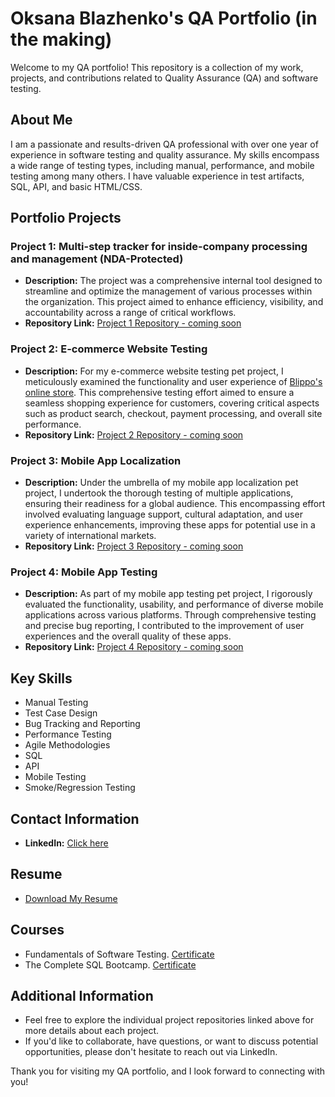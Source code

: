 # Oksana Blazhenko's QA Portfolio (in the making)

Welcome to my QA portfolio! This repository is a collection of my work, projects, and contributions related to Quality Assurance (QA) and software testing.

## About Me
I am a passionate and results-driven QA professional with over one year of experience in software testing and quality assurance. My skills encompass a wide range of testing types, including manual, performance, and mobile testing among many others. I have valuable experience in test artifacts, SQL, API, and basic HTML/CSS.

## Portfolio Projects

### Project 1: Multi-step tracker for inside-company processing and management (NDA-Protected)
- **Description:** The project was a comprehensive internal tool designed to streamline and optimize the management of various processes within the organization. This project aimed to enhance efficiency, visibility, and accountability across a range of critical workflows.
- **Repository Link:** [Project 1 Repository - coming soon](link-to-repo)

### Project 2: E-commerce Website Testing
- **Description:** For my e-commerce website testing pet project, I meticulously examined the functionality and user experience of [Blippo's online store](https://www.blippo.com/). This comprehensive testing effort aimed to ensure a seamless shopping experience for customers, covering critical aspects such as product search, checkout, payment processing, and overall site performance.
- **Repository Link:** [Project 2 Repository - coming soon](link-to-repo)

### Project 3: Mobile App Localization 
- **Description:** Under the umbrella of my mobile app localization pet project, I undertook the thorough testing of multiple applications, ensuring their readiness for a global audience. This encompassing effort involved evaluating language support, cultural adaptation, and user experience enhancements, improving these apps for potential use in a variety of international markets.
- **Repository Link:** [Project 3 Repository - coming soon](link-to-repo)

### Project 4: Mobile App Testing
- **Description:** As part of my mobile app testing pet project, I rigorously evaluated the functionality, usability, and performance of diverse mobile applications across various platforms. Through comprehensive testing and precise bug reporting, I contributed to the improvement of user experiences and the overall quality of these apps.
- **Repository Link:** [Project 4 Repository - coming soon](link-to-repo)

## Key Skills
- Manual Testing
- Test Case Design
- Bug Tracking and Reporting
- Performance Testing
- Agile Methodologies
- SQL
- API
- Mobile Testing
- Smoke/Regression Testing

## Contact Information
- **LinkedIn:** [Click here](https://www.linkedin.com/in/oksana-blazhenko-674268246/)

## Resume
- [Download My Resume](https://drive.google.com/file/d/1m_RATrgfknW6WrXNtUAhTcXqdNDwU2LR/view?usp=sharing)

## Courses 
- Fundamentals of Software Testing. [Certificate](https://clients.qatestlab.com/api/trainings/public_certificate_259786_32491.pdf)
- The Complete SQL Bootcamp. [Certificate](https://www.udemy.com/certificate/UC-d4268609-2f9e-4b02-a517-d15fb75c02ea/) 

## Additional Information
- Feel free to explore the individual project repositories linked above for more details about each project.
- If you'd like to collaborate, have questions, or want to discuss potential opportunities, please don't hesitate to reach out via LinkedIn.

Thank you for visiting my QA portfolio, and I look forward to connecting with you!

